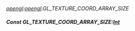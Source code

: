 _[opengl](../../modules/opengl/opengl-module.md):[opengl](../../modules/opengl/opengl-module.md).GL\_TEXTURE\_COORD\_ARRAY\_SIZE_
##### Const GL\_TEXTURE\_COORD\_ARRAY\_SIZE:[Int](../../modules/wonkey/wonkey-types-int.md)
